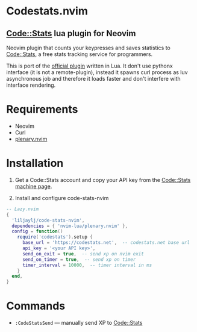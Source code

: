 # Codestats.nvim

## [Code::Stats](https://codestats.net) lua plugin for Neovim

Neovim plugin that counts your keypresses and saves statistics to [Code::Stats](https://codestats.net), a free stats tracking service for programmers.

This is port of the [official plugin](https://gitlab.com/code-stats/code-stats-vim) written in Lua. It don't use pythonx interface (it is not a remote-plugin), instead it spawns curl process as luv asynchronous job and therefore it loads faster and don't interfere with interface rendering.

# Requirements

- Neovim
- Curl
- [plenary.nvim](https://github.com/nvim-lua/plenary.nvim)

# Installation

1) Get a Code::Stats account and copy your API key from the [Code::Stats machine page](https://codestats.net/my/machines).

2) Install and configure code-stats-nvim


```lua
-- Lazy.nvim
{
  'liljaylj/code-stats-nvim',
  dependencies = { 'nvim-lua/plenary.nvim' },
  config = function()
    require('codestats').setup {
      base_url = 'https://codestats.net',  -- codestats.net base url
      api_key = '<your API key>',
      send_on_exit = true,  -- send xp on nvim exit
      send_on_timer = true,  -- send xp on timer
      timer_interval = 10000,  -- timer interval in ms
    }
  end,
}
```

# Commands

- `:CodeStatsSend` — manually send XP to [Code::Stats](https://codestats.net)
